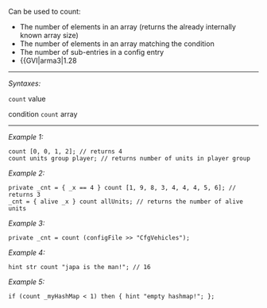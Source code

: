 Can be used to count:
* The number of elements in an array (returns the already internally known array size)
* The number of elements in an array matching the condition
* The number of sub-entries in a config entry
* {{GVI|arma3|1.28


---
*Syntaxes:*

`count` value

condition `count` array

---
*Example 1:*

```sqf
count [0, 0, 1, 2]; // returns 4
count units group player; // returns number of units in player group
```

*Example 2:*

```sqf
private _cnt = { _x == 4 } count [1, 9, 8, 3, 4, 4, 4, 5, 6]; // returns 3
_cnt = { alive _x } count allUnits; // returns the number of alive units
```

*Example 3:*

```sqf
private _cnt = count (configFile >> "CfgVehicles");
```

*Example 4:*

```sqf
hint str count "japa is the man!"; // 16
```

*Example 5:*

```sqf
if (count _myHashMap < 1) then { hint "empty hashmap!"; };
```